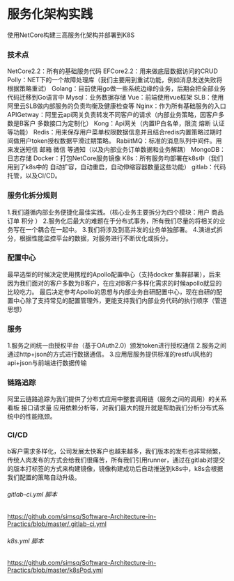 #  服务化架构实践
使用NetCore构建三高服务化架构并部署到K8S
### 技术点
NetCore2.2：所有的基础服务代码
EFCore2.2：用来做底层数据访问的CRUD
Polly：NET下的一个故障处理库（我们主要用到重试功能，例如消息发送失败将根据策略重试）
Golang：目前使用go做一些系统边缘的业务，后期会把全部业务代码迁移到Go语言中
Mysql：业务数据存储
Vue：前端使用vue框架
SLB：使用阿里云SLB做内部服务的负责均衡及健康检查等
Nginx：作为所有基础服务的入口
APIGetway：阿里云api网关负责转发不同客户的请求（内部业务策略，因客户多数是B客户 多数接口为定制化）
Kong：Api网关（内置IP白名单，限流 熔断 认证等功能）
Redis：用来保存用户菜单权限数据信息并且结合redis内置策略过期时间做用户token授权数据平滑过期策略。
RabiitMQ：标准的消息队列中间件。用来发送短信 邮箱 微信 等通知（以及内部业务订单数据和业务解耦）
MongoDB：日志存储
Docker：打包NetCore服务镜像
K8s：所有服务均部署在k8s中（我们用到了k8s中的 自动扩容，自动重启，自动伸缩容器数量这些功能）
gitlab：代码托管，以及CI/CD。

### 服务化拆分规则
1.我们遵循内部业务便捷化最佳实践。（核心业务主要拆分为四个模块：用户 商品  订单 积分 ）
2.服务化后最大的难题在于分布式事务，所有我们尽量的将相关的业务写在一个耦合在一起中。
3.我们将涉及到高并发的业务单独部署。
4.演进式拆分，根据性能监控平台的数据，对服务进行不断优化或拆分。

### 配置中心
最早选型的时候决定使用携程的Apollo配置中心（支持docker 集群部署），后来因为我们面对的客户多数为B客户，在应对B客户多样化需求的时候apollo就显的比较吃力。
最后决定参考Apollo的思想与内部业务自研配置中心，现在自研的配置中心除了支持常见的配置管理外，更能支持我们内部业务代码的执行顺序（管道思想）

### 服务
1.服务之间统一由授权平台（基于OAuth2.0）颁发token进行授权通信
2.服务之间通过http+json的方式进行数据通信。
3.应用层服务提供标准的restful风格的api+json与前端进行数据传输

### 链路追踪
阿里云链路追踪为我们提供了分布式应用中整套调用链（服务之间的调用）的关系看板 接口请求量 应用依赖分析等，对我们最大的提升就是帮助我们分析分布式系统中的性能瓶颈。

### CI/CD
b客户需求多样化，公司发展太快客户也越来越多，我们版本的发布也非常频繁，传统人肉发布的方式会给我们很痛苦，所有我们引用runner，通过在gitlab对提交的版本打标签的方式来构建镜像，镜像构建成功后自动推送到k8s中，k8s会根据我们配置的策略自动升级。
###### gitlab-ci.yml 脚本
https://github.com/simsq/Software-Architecture-in-Practics/blob/master/.gitlab-ci.yml
###### k8s.yml 脚本
https://github.com/simsq/Software-Architecture-in-Practics/blob/master/k8sPod.yml
